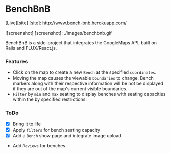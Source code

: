 # BenchBnB

[Live][site]
[site]: http://www.bench-bnb.herokuapp.com/

![screenshot]
[screenshot]: ./images/benchbnb.gif

BenchBnB is a side-project that integrates the GoogleMaps API, built on Rails and FLUX/React.js.

### Features

- Click on the map to create a new `Bench` at the specified `coordinates`.
- Moving the map causes the viewable `boundaries` to change. Bench markers along with their respective information will be not be displayed if they are out of the map's current visible boundaries.
- `Filter` by `min` and `max` seating to display benches with seating capacities within the by specified restrictions.

### ToDo

- [x] Bring it to life
- [x] Apply `filters` for bench seating capacity
- [x] Add a `Bench` show page and integrate image upload
- Add `Reviews` for benches
